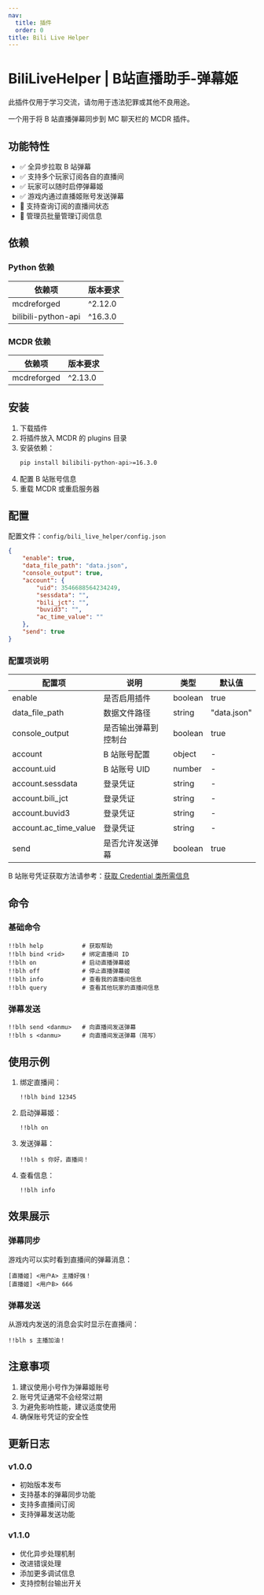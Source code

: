 ```yaml
---
nav: 
  title: 插件
  order: 0
title: Bili Live Helper
---
```


# BiliLiveHelper | B站直播助手-弹幕姬

此插件仅用于学习交流，请勿用于违法犯罪或其他不良用途。

一个用于将 B 站直播弹幕同步到 MC 聊天栏的 MCDR 插件。

## 功能特性

- ✅ 全异步拉取 B 站弹幕
- ✅ 支持多个玩家订阅各自的直播间
- ✅ 玩家可以随时启停弹幕姬
- ✅ 游戏内通过直播姬账号发送弹幕
- 🚧 支持查询订阅的直播间状态
- 🚧 管理员批量管理订阅信息

## 依赖

### Python 依赖
| 依赖项 | 版本要求 |
|-------|---------|
| mcdreforged | ^2.12.0 |
| bilibili-python-api | ^16.3.0 |

### MCDR 依赖
| 依赖项 | 版本要求 |
|-------|---------|
| mcdreforged | ^2.13.0 |

## 安装

1. 下载插件
2. 将插件放入 MCDR 的 plugins 目录
3. 安装依赖：
   ```bash
   pip install bilibili-python-api>=16.3.0
   ```
4. 配置 B 站账号信息
5. 重载 MCDR 或重启服务器

## 配置

配置文件：`config/bili_live_helper/config.json`

```json
{
    "enable": true,
    "data_file_path": "data.json",
    "console_output": true,
    "account": {
        "uid": 3546688564234249,
        "sessdata": "",
        "bili_jct": "",
        "buvid3": "",
        "ac_time_value": ""
    },
    "send": true
}
```

### 配置项说明

| 配置项 | 说明 | 类型 | 默认值 |
|-------|------|------|--------|
| enable | 是否启用插件 | boolean | true |
| data_file_path | 数据文件路径 | string | "data.json" |
| console_output | 是否输出弹幕到控制台 | boolean | true |
| account | B 站账号配置 | object | - |
| account.uid | B 站账号 UID | number | - |
| account.sessdata | 登录凭证 | string | - |
| account.bili_jct | 登录凭证 | string | - |
| account.buvid3 | 登录凭证 | string | - |
| account.ac_time_value | 登录凭证 | string | - |
| send | 是否允许发送弹幕 | boolean | true |

B 站账号凭证获取方法请参考：[获取 Credential 类所需信息](https://nemo2011.github.io/bilibili-api/#/get-credential)

## 命令

### 基础命令
```
!!blh help           # 获取帮助
!!blh bind <rid>     # 绑定直播间 ID
!!blh on             # 启动直播弹幕姬
!!blh off            # 停止直播弹幕姬
!!blh info           # 查看我的直播间信息
!!blh query          # 查看其他玩家的直播间信息
```

### 弹幕发送
```
!!blh send <danmu>   # 向直播间发送弹幕
!!blh s <danmu>      # 向直播间发送弹幕（简写）
```

## 使用示例

1. 绑定直播间：
   ```
   !!blh bind 12345
   ```

2. 启动弹幕姬：
   ```
   !!blh on
   ```

3. 发送弹幕：
   ```
   !!blh s 你好，直播间！
   ```

4. 查看信息：
   ```
   !!blh info
   ```

## 效果展示

### 弹幕同步
游戏内可以实时看到直播间的弹幕消息：
```
[直播姬] <用户A> 主播好强！
[直播姬] <用户B> 666
```

### 弹幕发送
从游戏内发送的消息会实时显示在直播间：
```
!!blh s 主播加油！
```

## 注意事项

1. 建议使用小号作为弹幕姬账号
2. 账号凭证通常不会经常过期
3. 为避免影响性能，建议适度使用
4. 确保账号凭证的安全性

## 更新日志

### v1.0.0
- 初始版本发布
- 支持基本的弹幕同步功能
- 支持多直播间订阅
- 支持弹幕发送功能

### v1.1.0
- 优化异步处理机制
- 改进错误处理
- 添加更多调试信息
- 支持控制台输出开关
